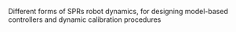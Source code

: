 Different forms of SPRs robot dynamics, for designing model-based controllers and dynamic calibration procedures
